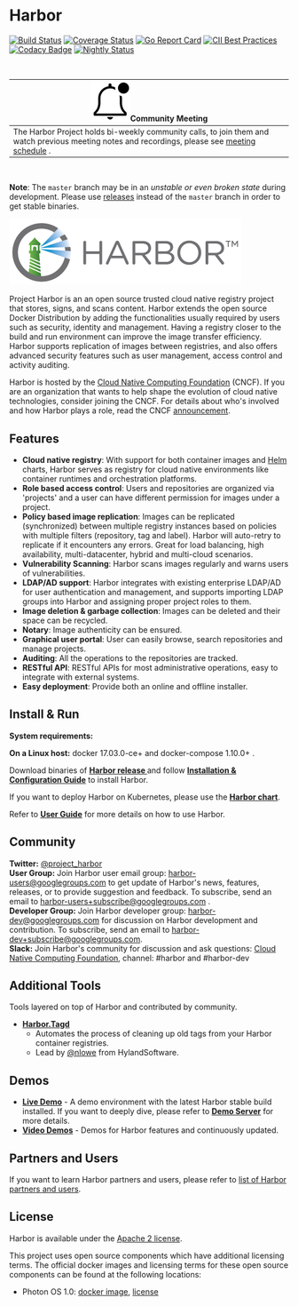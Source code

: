 # Harbor

[![Build Status](https://travis-ci.org/goharbor/harbor.svg?branch=master)](https://travis-ci.org/goharbor/harbor)
[![Coverage Status](https://coveralls.io/repos/github/goharbor/harbor/badge.svg?branch=master)](https://coveralls.io/github/goharbor/harbor?branch=master)
[![Go Report Card](https://goreportcard.com/badge/github.com/goharbor/harbor)](https://goreportcard.com/report/github.com/goharbor/harbor)
[![CII Best Practices](https://bestpractices.coreinfrastructure.org/projects/2095/badge)](https://bestpractices.coreinfrastructure.org/projects/2095)
[![Codacy Badge](https://api.codacy.com/project/badge/Grade/c8d726c9cfd047ffaf681449d673f246)](https://www.codacy.com/app/goharbor/harbor?utm_source=github.com&amp;utm_medium=referral&amp;utm_content=goharbor/harbor&amp;utm_campaign=Badge_Grade)
[![Nightly Status](https://us-central1-eminent-nation-87317.cloudfunctions.net/harbor-nightly-result)](https://www.googleapis.com/storage/v1/b/harbor-nightly/o)

</br>

|![notification](docs/img/bell-outline-badged.svg)Community Meeting|
|------------------|
|The Harbor Project holds bi-weekly community calls, to join them and watch previous meeting notes and recordings, please see [meeting schedule](https://github.com/goharbor/community/blob/master/MEETING_SCHEDULE.md) .|
</br>

**Note**: The `master` branch may be in an *unstable or even broken state* during development.
Please use [releases](https://github.com/vmware/harbor/releases) instead of the `master` branch in order to get stable binaries.

<img alt="Harbor" src="docs/img/harbor_logo.png">

Project Harbor is an an open source trusted cloud native registry project that stores, signs, and scans content. Harbor extends the open source Docker Distribution by adding the functionalities usually required by users such as security, identity and management. Having a registry closer to the build and run environment can improve the image transfer efficiency. Harbor supports replication of images between registries, and also offers advanced security features such as user management, access control and activity auditing.

Harbor is hosted by the [Cloud Native Computing Foundation](https://cncf.io) (CNCF). If you are an organization that wants to help shape the evolution of cloud native technologies, consider joining the CNCF. For details about who's involved and how Harbor plays a role, read the CNCF
[announcement](https://www.cncf.io/blog/2018/07/31/cncf-to-host-harbor-in-the-sandbox/).

## Features

* **Cloud native registry**: With support for both container images and [Helm](https://helm.sh) charts, Harbor serves as registry for cloud native environments like container runtimes and orchestration platforms.
* **Role based access control**: Users and repositories are organized via 'projects' and a user can have different permission for images under a project.
* **Policy based image replication**: Images can be replicated (synchronized) between multiple registry instances based on policies with multiple filters (repository, tag and label). Harbor will auto-retry to replicate if it encounters any errors. Great for load balancing, high availability, multi-datacenter, hybrid and multi-cloud scenarios.
* **Vulnerability Scanning**: Harbor scans images regularly and warns users of vulnerabilities.
* **LDAP/AD support**: Harbor integrates with existing enterprise LDAP/AD for user authentication and management, and supports importing LDAP groups into Harbor and assigning proper project roles to them.  
* **Image deletion & garbage collection**: Images can be deleted and their space can be recycled.
* **Notary**: Image authenticity can be ensured.
* **Graphical user portal**: User can easily browse, search repositories and manage projects.
* **Auditing**: All the operations to the repositories are tracked.
* **RESTful API**: RESTful APIs for most administrative operations, easy to integrate with external systems.
* **Easy deployment**: Provide both an online and offline installer.

## Install & Run

**System requirements:**

**On a Linux host:** docker 17.03.0-ce+ and docker-compose 1.10.0+ .

Download binaries of **[Harbor release ](https://github.com/vmware/harbor/releases)** and follow **[Installation & Configuration Guide](docs/installation_guide.md)** to install Harbor.

If you want to deploy Harbor on Kubernetes, please use the **[Harbor chart](https://github.com/goharbor/harbor-helm)**.

Refer to **[User Guide](docs/user_guide.md)** for more details on how to use Harbor.

## Community

**Twitter:** [@project_harbor](https://twitter.com/project_harbor)  
**User Group:** Join Harbor user email group: [harbor-users@googlegroups.com](https://groups.google.com/forum/#!forum/harbor-users) to get update of Harbor's news, features, releases, or to provide suggestion and feedback. To subscribe, send an email to [harbor-users+subscribe@googlegroups.com](mailto:harbor-users+subscribe@googlegroups.com) .  
**Developer Group:** Join Harbor developer group: [harbor-dev@googlegroups.com](https://groups.google.com/forum/#!forum/harbor-dev) for discussion on Harbor development and contribution. To subscribe, send an email to [harbor-dev+subscribe@googlegroups.com](mailto:harbor-dev+subscribe@googlegroups.com).  
**Slack:** Join Harbor's community for discussion and ask questions: [Cloud Native Computing Foundation](https://slack.cncf.io/), channel: #harbor and #harbor-dev

## Additional Tools

Tools layered on top of Harbor and contributed by community.

* **[Harbor.Tagd](https://github.com/HylandSoftware/Harbor.Tagd)**
  - Automates the process of cleaning up old tags from your Harbor container registries.
  - Lead by [@nlowe](https://github.com/nlowe) from HylandSoftware.

## Demos

* **[Live Demo](https://demo.goharbor.io)** - A demo environment with the latest Harbor stable build installed. If you want to deeply dive, please refer to **[Demo Server](docs/demo_server.md)** for more details.
* **[Video Demos](https://github.com/goharbor/harbor/wiki/Video-demos-for-Harbor)** - Demos for Harbor features and continuously updated.

## Partners and Users

If you want to learn Harbor partners and users, please refer to [list of Harbor partners and users](partners.md).

## License

Harbor is available under the [Apache 2 license](LICENSE).

This project uses open source components which have additional licensing terms.  The official docker images and licensing terms for these open source components can be found at the following locations:

* Photon OS 1.0: [docker image](https://hub.docker.com/_/photon/), [license](https://github.com/vmware/photon/blob/master/COPYING)
